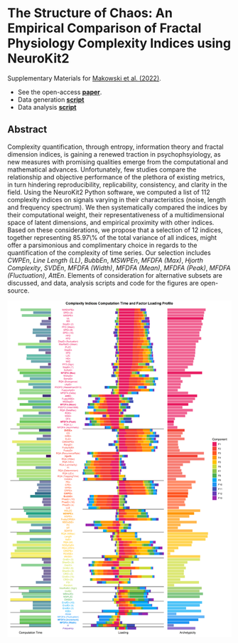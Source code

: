 
# The Structure of Chaos: An Empirical Comparison of Fractal Physiology Complexity Indices using NeuroKit2

Supplementary Materials for [Makowski et al. (2022)](https://www.mdpi.com/1099-4300/24/8/1036).

- See the open-access [**paper**](https://www.mdpi.com/1099-4300/24/8/1036).
- Data generation [**script**](make_data.py)
- Data analysis [**script**](analysis.Rmd)


## Abstract

Complexity quantification, through entropy, information theory and fractal dimension indices, is gaining a renewed traction in psychophsyiology, as new measures with promising qualities emerge from the computational and mathematical advances. Unfortunately, few studies compare the relationship and objective performance of the plethora of existing metrics, in turn hindering reproducibility, replicability, consistency, and clarity in the field. Using the NeuroKit2 Python software, we computed a list of 112 complexity indices on signals varying in their characteristics (noise, length and frequency spectrum). We then systematically compared the indices by their computational weight, their representativeness of a multidimensional space of latent dimensions, and empirical proximity with other indices. Based on these considerations, we propose that a selection of 12 indices, together representing 85.97\\% of the total variance of all indices, might offer a parsimonious and complimentary choice in regards to the quantification of the complexity of time series. Our selection includes *CWPEn*, *Line Length (LL)*, *BubbEn*, *MSWPEn*, *MFDFA (Max)*, *Hjorth Complexity*, *SVDEn*, *MFDFA (Width)*, *MFDFA (Mean)*, *MFDFA (Peak)*, *MFDFA (Fluctuation)*, *AttEn*. Elements of consideration for alternative subsets are discussed, and data, analysis scripts and code for the figures are open-source.

![](figures/loadings-1.png)
